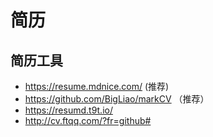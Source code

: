 # 简历

## 简历工具

- https://resume.mdnice.com/ (推荐)
- https://github.com/BigLiao/markCV （推荐）
- https://resumd.t9t.io/
- http://cv.ftqq.com/?fr=github#

